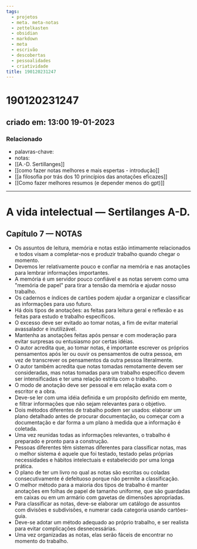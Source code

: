 ```yaml
---
tags:
  - projetos
  - meta. meta-notas
  - zettelkasten
  - obsidian
  - markdown
  - meta
  - escrivão
  - descobertas
  - pessoalidades
  - criatividade
title: 190120231247
---
```


# 190120231247

## criado em: 13:00 19-01-2023

### Relacionado

- palavras-chave: 
- notas: 
- [[A.-D. Sertillanges]]
- [[como fazer notas melhores e mais espertas - introdução]]
- [[a filosofia por trás dos 10 princípios das anotações eficazes]]
- [[Como fazer melhores resumos (e depender menos do gpt)]]
---

# A vida intelectual — Sertilanges A-D.

## Capítulo 7 — NOTAS

- Os assuntos de leitura, memória e notas estão intimamente relacionados e todos visam a completar-nos e produzir trabalho quando chegar o momento.
- Devemos ler relativamente pouco e confiar na memória e nas anotações para lembrar informações importantes.
- A memória é um servidor pouco confiável e as notas servem como uma "memória de papel" para tirar a tensão da memória e ajudar nosso trabalho.
- Os cadernos e índices de cartões podem ajudar a organizar e classificar as informações para uso futuro.
- Há dois tipos de anotações: as feitas para leitura geral e reflexão e as feitas para estudo e trabalho específicos.
- O excesso deve ser evitado ao tomar notas, a fim de evitar material avassalador e inutilizável.
- Mantenha as anotações feitas após pensar e com moderação para evitar surpresas ou entusiasmo por certas idéias.
- O autor acredita que, ao tomar notas, é importante escrever os próprios pensamentos após ler ou ouvir os pensamentos de outra pessoa, em vez de transcrever os pensamentos da outra pessoa literalmente.
- O autor também acredita que notas tomadas remotamente devem ser consideradas, mas notas tomadas para um trabalho específico devem ser intensificadas e ter uma relação estrita com o trabalho.
- O modo de anotação deve ser pessoal e em relação exata com o escritor e a obra.
- Deve-se ler com uma idéia definida e um propósito definido em mente, e filtrar informações que não sejam relevantes para o objetivo.
- Dois métodos diferentes de trabalho podem ser usados: elaborar um plano detalhado antes de procurar documentação, ou começar com a documentação e dar forma a um plano à medida que a informação é coletada.
- Uma vez reunidas todas as informações relevantes, o trabalho é preparado e pronto para a construção.
- Pessoas diferentes têm sistemas diferentes para classificar notas, mas o melhor sistema é aquele que foi testado, testado pelas próprias necessidades e hábitos intelectuais e estabelecido por uma longa prática.
- O plano de ter um livro no qual as notas são escritas ou coladas consecutivamente é defeituoso porque não permite a classificação.
- O melhor método para a maioria dos tipos de trabalho é manter anotações em folhas de papel de tamanho uniforme, que são guardadas em caixas ou em um armário com gavetas de dimensões apropriadas.
- Para classificar as notas, deve-se elaborar um catálogo de assuntos com divisões e subdivisões, e numerar cada categoria usando cartões-guia.
- Deve-se adotar um método adequado ao próprio trabalho, e ser realista para evitar complicações desnecessárias.
- Uma vez organizadas as notas, elas serão fáceis de encontrar no momento do trabalho.
